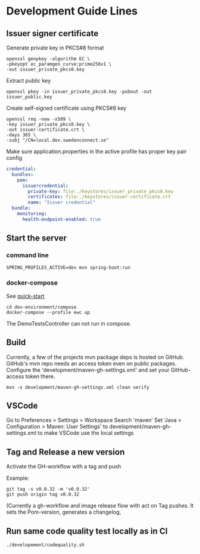 # Development Guide Lines

## Issuer signer certificate

Generate private key in PKCS#8 format
```
openssl genpkey -algorithm EC \
-pkeyopt ec_paramgen_curve:prime256v1 \
-out issuer_private_pkcs8.key
```

Extract public key
```
openssl pkey -in issuer_private_pkcs8.key -pubout -out issuer_public.key
```

Create self-signed certificate using PKCS#8 key
```
openssl req -new -x509 \
-key issuer_private_pkcs8.key \
-out issuer-certificate.crt \
-days 365 \
-subj "/CN=local.dev.swedenconnect.se"
```


Make sure application.properties in the active profile has proper key pair config
```yaml
credential:
  bundles:
    pem:
      issuercredential:
        private-key: file:./keystores/issuer_private_pkcs8.key
        certificates: file:./keystores/issuer-certificate.crt
        name: "Issuer credential"
  bundle:
    monitoring:
      health-endpoint-enabled: true
```

## Start the server

### command line

```shell
SPRING_PROFILES_ACTIVE=dev mvn spring-boot:run
```

### docker-compose

See [quick-start](../dev-environment/compose/quick-start.md)
```shell
cd dev-environment/compose
docker-compose --profile ewc up
```
The DemoTestsController can not run in compose.

## Build

Currently, a few of the projects mvn package deps is hosted on GitHub.
GitHub's mvn repo needs an access token even on public packages.
Configure the 'development/maven-gh-settings.xml' and set your GitHub-access token there.

```shell
mvn -s development/maven-gh-settings.xml clean verify
```

## VSCode

Go to Preferences > Settings > Workspace
Search 'maven'
Set 'Java > Configuration > Maven: User Settings' to development/maven-gh-settings.xml to make VSCode use the local settings

## Tag and Release a new version

Activate the GH-workflow with a tag and push

Example:

```shell
git tag -s v0.0.32 -m 'v0.0.32'
git push origin tag v0.0.32
```

(Currently a gh-workflow and image release flow with act on Tag pushes.
It sets the Pom-version, generates a changelog,  

## Run same code quality test locally as in CI

```shell
./developement/codequality.sh
```
